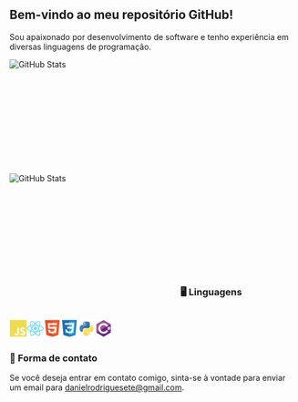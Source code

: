 

<div align="left">
  <h2>Bem-vindo ao meu repositório GitHub!</h2>
  <p>Sou apaixonado por desenvolvimento de software e tenho experiência em diversas linguagens de programação.</p>
</div>
<div>


  <img 
    align="left" 
    alt="GitHub Stats" 
    height="200" 
     style="width: 300px;"
    src="https://github-readme-stats.vercel.app/api?username=DanielRodrigues-prog&show_icons=true&theme=tokyonight&include_all_commits=true&locale=pt-br" 
  />

<img 
      align="left" 
      alt="GitHub Stats" 
      height="200"
       style="width: 300px;" 
      src="https://github-readme-stats-danielrodrigues-progs-projects.vercel.app/api/top-langs/?username=DanielRodrigues-prog&size_weight=0.5&count_weight=0.5&theme=tokyonight&custom_title=Linguagens&langs_count=16"
  />
  
  <br><br>
  <br><br>
  <br><br>
  <br><br>
    <br><br>
  <br><br>
  <br><br>
  <br><br>
    <br><br>
  <br><br>
  <br><br>


### 🖥️ Linguagens
<br>

<div align="left" style="display: inline_block">
  <img align="left" alt="Js" height="30" width="30" src="https://raw.githubusercontent.com/devicons/devicon/master/icons/javascript/javascript-plain.svg">
  <img align="left" alt="React" height="30" width="30" src="https://raw.githubusercontent.com/devicons/devicon/master/icons/react/react-original.svg">
  <img align="left" alt="HTML" height="30" width="30" src="https://raw.githubusercontent.com/devicons/devicon/master/icons/html5/html5-original.svg">
  <img align="left" alt="CSS" height="30" width="30" src="https://raw.githubusercontent.com/devicons/devicon/master/icons/css3/css3-original.svg">
  <img align="left" alt="Python" height="30" width="30" src="https://raw.githubusercontent.com/devicons/devicon/master/icons/python/python-original.svg">
  <img align="left" alt="Csharp" height="30" width="30" src="https://raw.githubusercontent.com/devicons/devicon/master/icons/csharp/csharp-original.svg">
</div><br> <br>



### 📧 Forma de contato 
<p>Se você deseja entrar em contato comigo, sinta-se à vontade para enviar um email para <a href="mailto:danielrodriguesete@gmail.com">danielrodriguesete@gmail.com</a>.</p>

